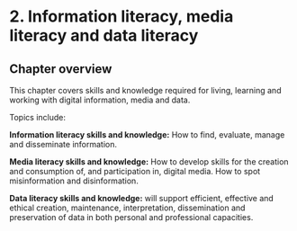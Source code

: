 # 2. Information literacy, media literacy and data literacy

## Chapter overview

This chapter covers skills and knowledge required for living, learning and working with digital information, media and data.
 
Topics include:
 
**Information literacy skills and knowledge:** How to find, evaluate, manage and disseminate information.
 
**Media literacy skills and knowledge:** How to develop skills for the creation and consumption of, and participation in, digital media. How to spot misinformation and disinformation.
 
**Data literacy skills and knowledge:** will support efficient, effective and ethical creation, maintenance, interpretation, dissemination and preservation of data in both personal and professional capacities.
